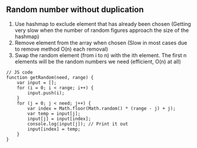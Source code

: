 ## Random number without duplication
1. Use hashmap to exclude element that has already been chosen (Getting very slow when the number of random figures approach the size of the hashmap)
2. Remove element from the array when chosen (Slow in most cases due to remove method O(n) each removal)
3. Swap the random element (from i to n) with the ith element. The first n elements will be the random numbers we need (efficient, O(n) at all) 
```
// JS code
function getRandom(need, range) {
    var input = [];
    for (i = 0; i < range; i++) {
        input.push(i);
    }
    for (j = 0; j < need; j++) {
        var index = Math.floor(Math.random() * (range - j) + j);
        var temp = input[j];
        input[j] = input[index];
        console.log(input[j]); // Print it out
        input[index] = temp;
    }
}
```
